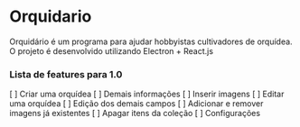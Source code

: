 # Orquidario

Orquidário é um programa para ajudar hobbyistas cultivadores de orquídea. O projeto é desenvolvido utilizando Electron + React.js

### Lista de features para 1.0

[ ] Criar uma orquídea
    [ ] Demais informações
    [ ] Inserir imagens
[ ] Editar uma orquídea
    [ ] Edição dos demais campos
    [ ] Adicionar e remover imagens já existentes
[ ] Apagar itens da coleção
[ ] Configurações

